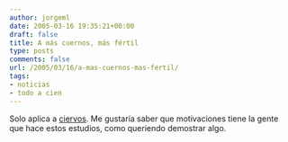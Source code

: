 ```yaml
---
author: jorgeml
date: 2005-03-16 19:35:21+00:00
draft: false
title: A más cuernos, más fértil
type: posts
comments: false
url: /2005/03/16/a-mas-cuernos-mas-fertil/
tags:
- noticias
- todo a cien
---
```


Solo aplica a [ciervos](http://www.elmundo.es/elmundo/2005/03/16/ciencia/1110992835.html). Me gustaría saber que motivaciones tiene la gente que hace estos estudios, como queriendo demostrar algo.
